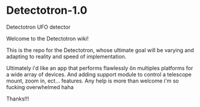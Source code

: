 # Detectotron-1.0
Detectotron UFO detector

Welcome to the Detectotron wiki!

This is the repo for the Detectotron, whose ultimate goal will be varying and adapting to reality and speed of implementation.

Ultimately i'd like an app that performs flawlessly ôn multiples platforms for a wide array of devices. And adding support module to control a telescope mount, zoom in, ect... features. Any help is more than welcome i'm so fucking overwhelmed haha

Thanks!!!
